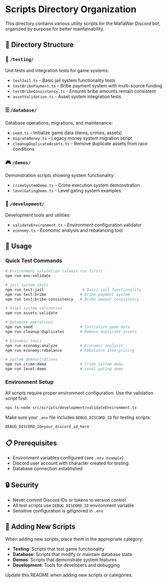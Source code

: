 # Scripts Directory Organization

This directory contains various utility scripts for the MafiaWar Discord bot, organized by purpose for better maintainability.

## 📁 Directory Structure

### 🧪 `/testing/`
Unit tests and integration tests for game systems:
- `testJail.ts` - Basic jail system functionality tests
- `testBribePayment.ts` - Bribe payment system with multi-source funding
- `testBribeConsistency.ts` - Ensures bribe amounts remain consistent
- `assetValidation.ts` - Asset system integration tests

### 🗄️ `/database/`
Database operations, migrations, and maintenance:
- `seed.ts` - Initialize game data (items, crimes, assets)
- `migrateMoney.ts` - Legacy money system migration script
- `cleanupDuplicateAssets.ts` - Remove duplicate assets from race conditions

### 🎮 `/demos/`
Demonstration scripts showing system functionality:
- `crimeSystemDemo.ts` - Crime execution system demonstration
- `levelGatingDemo.ts` - Level gating system examples

### 🔧 `/development/`
Development tools and utilities:
- `validateEnvironment.ts` - Environment configuration validator
- `economy.ts` - Economic analysis and rebalancing tool

## 🚀 Usage

### Quick Test Commands

```bash
# Environment validation (always run first)
npm run env:validate

# Jail system tests
npm run test:jail                 # Basic jail functionality
npm run test:bribe               # Bribe payment system
npm run test:bribe-consistency   # Bribe amount consistency

# Asset system validation
npm run assets:validate

# Database operations
npm run seed                     # Initialize game data
npm run cleanup:duplicates       # Remove duplicate assets

# Economic tools
npm run economy:analyze          # Economic analysis
npm run economy:rebalance        # Rebalance item pricing

# System demonstrations
npm run crime:demo               # Crime system demo
npm run level:demo               # Level gating demo
```

### Environment Setup

All scripts require proper environment configuration. Use the validation script first:

```bash
npx ts-node src/scripts/development/validateEnvironment.ts
```

Make sure your `.env` file includes `DEBUG_DISCORD_ID` for testing scripts:

```env
DEBUG_DISCORD_ID=your_discord_id_here
```

## 📋 Prerequisites

- Environment variables configured (see `.env.example`)
- Discord user account with character created for testing
- Database connection established

## 🔒 Security

- Never commit Discord IDs or tokens to version control
- All test scripts use `DEBUG_DISCORD_ID` environment variable
- Sensitive configuration is gitignored in `.env`

## 📝 Adding New Scripts

When adding new scripts, place them in the appropriate category:

- **Testing**: Scripts that test game functionality
- **Database**: Scripts that modify or maintain database state
- **Demos**: Scripts that demonstrate system features
- **Development**: Tools for developers and debugging

Update this README when adding new scripts or categories.